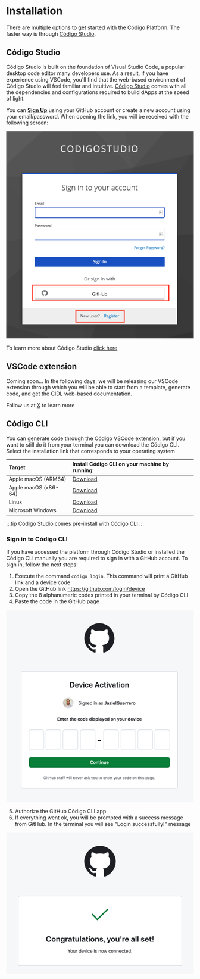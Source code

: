 # Installation

There are multiple options to get started with the Código Platform.
The faster way is through [Código Studio](https://studio.codigo.ai).

## Código Studio

Código Studio is built on the foundation of Visual Studio Code, a popular
desktop code editor many developers use. As a result, if you have experience
using VSCode, you'll find that the web-based environment of Código Studio
will feel familiar and intuitive. [Código Studio](https://studio.codigo.ai) comes with
all the dependencies and configurations required to build dApps at the speed of light.

You can [**Sign Up**](https://studio.codigo.ai) using your GitHub account or create a new account using your
email/password.
When opening the link, you will be received with the following screen:

![Código Studio Sign Up](../../static/img/sign_codigo_studio.png)

To learn more about Código Studio [click here](../development-suite/codigo-studio)

## VSCode extension

Coming soon... In the following days, we will be releasing our VSCode extension
through which you will be able to start from a template, generate code, and get
the CIDL web-based documentation.

Follow us at [X](https://twitter.com/codigoplatform) to learn more

## Código CLI

You can generate code through the Código VSCode extension, but if you want to still
do it from your terminal you can download the Código CLI. Select the installation link
that corresponds to your operating system

| Target               | Install Código CLI on your machine by running: |
|:---------------------|:-----------------------------------------------|
| Apple macOS (ARM64)  | [Download](#)                                  |
| Apple macOS (x86-64) | [Download](#)                                  |
| Linux                | [Download](#)                                  |
| Microsoft Windows    | [Download](#)                                  |

:::tip
Código Studio comes pre-install with Código CLI
:::

### Sign in to Código CLI

If you have accessed the platform through Código Studio or installed the Código CLI manually
you are required to sign in with a GitHub account. To sign in, follow the next steps:

1. Execute the command `codigo login`. This command will print a GitHub link and a device code
2. Open the GitHub link https://github.com/login/device
3. Copy the 8 alphanumeric codes printed in your terminal by Código CLI
4. Paste the code in the GitHub page

![GitHub Device Code Input](../../static/img/github_input_code.png)

5. Authorize the GitHub Código CLI app.
6. If everything went ok, you will be prompted
   with a success message from GitHub. In the terminal you will see
   "Login successfully!" message

![GitHub Device Code Input](../../static/img/github_input_success.png)
